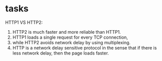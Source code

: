 # tasks
HTTP1 VS HTTP2:

1. HTTP2 is much faster and more reliable than HTTP1.
2. HTTP1 loads a single request for every TCP connection,
3. while HTTP2 avoids network delay by using multiplexing. 
4. HTTP is a network delay sensitive protocol in the sense that if there is less network delay, then the page loads faster.
